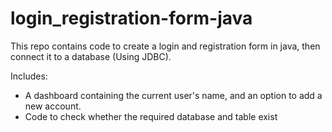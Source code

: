 # login_registration-form-java
This repo contains code to create a login and registration form in java, then connect it to a database (Using JDBC).

Includes:
 * A dashboard containing the current user's name, and an option to add a new account.
 * Code to check whether the required database and table exist
 
